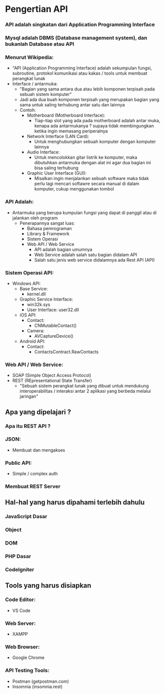# Pengertian API
### API adalah singkatan dari Application Programming Interface

### Mysql adalah DBMS (Database management system), dan bukanlah Database atau API

### Menurut Wikipedia:
- "API (Application Programming Interface) adalah sekumpulan fungsi, subroutine, protokol komunikasi atau kakas / tools untuk membuat perangkat lunak
- Interface / antarmuka:
  - "Bagian yang sama antara dua atau lebih komponen terpisah pada sebuah sistem komputer"
  - Jadi ada dua buah komponen terpisah yang merupakan bagian yang sama untuk saling terhubung antar satu dan lainnya
  - Contoh: 
    - Motherboard (Motherboard Interface):
      - Tiap-tiap slot yang ada pada motherboard adalah antar muka, kenapa ada antarmukanya ? supaya tidak membingungkan ketika ingin memasang periperalnya
    - Network Interface (LAN Card):
      - Untuk menghubungkan sebuah komputer dengan komputer lainnya
    - Audio Interface:
      - Untuk mencolokkan gitar listrik ke komputer, maka dibutuhkan antarmuka dengan alat ini agar dua bagian ini bisa saling terhubung
    - Graphic User Interface (GUI):
      - Misalkan ingin menjalankan sebuah software maka tidak perlu lagi mencari softawre secara manual di dalam komputer, cukup menggunakan tombol

### API Adalah:
- Antarmuka yang berupa kumpulan fungsi yang dapat di panggil atau di jalankan oleh program 
  - Penerapannya sangat luas:
    - Bahasa pemrograman
    - Library & Framework
    - Sistem Operasi
    - Web API / Web Service
      - API adalah bagian umumnya
      - Web Service adalah salah satu bagian didalam API
      - Salah satu jenis web service didalamnya ada Rest API (API)

### Sistem Operasi API:
- Windows API:
  - Base Service:
    - kernel.dll
  - Graphic Service Interface:
    - win32k.sys
    - User Interface: user32.dll
  - iOS API:
    - Contact: 
      - CNMutableContact()
    - Camera:
      - AVCaptureDevice()
   - Android API:
     - Contact:
       - ContactsContract.RawContacts

### Web API / Web Service:
- SOAP (Simple Object Access Protocol)
- REST (REpresentational State Transfer)
  - "Sebuah sistem perangkat lunak yang dibuat untuk mendukung interoperabilitas / interaksi antar 2 aplikasi yang berbeda melalui jaringan"

## Apa yang dipelajari ?
### Apa itu REST API ?
### JSON:
- Membuat dan mengakses
### Public API:
- Simple / complex auth
### Membuat REST Server

## Hal-hal yang harus dipahami terlebih dahulu
### JavaScript Dasar
### Object
### DOM
### PHP Dasar
### CodeIgniter

## Tools yang harus disiapkan
### Code Editor:
- VS Code
### Web Server:
- XAMPP
### Web Browser:
- Google Chrome
### API Testing Tools:
- Postman (getpostman.com)
- Insomnia (insomnia.rest)
